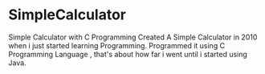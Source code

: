 SimpleCalculator
================

Simple Calculator with C Programming
Created A Simple Calculator in 2010 when i just started learning Programming. 
Programmed it using C Programming Language , that's about how far i went until i started using Java.
